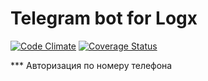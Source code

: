 # Telegram bot for Logx
[![Code Climate](https://codeclimate.com/github/Perkir/logx_supp_bot/badges/gpa.svg)](https://codeclimate.com/github/Perkir/logx_supp_bot)
[![Coverage Status](https://coveralls.io/repos/github/semenovart/logx_supp_bot/badge.svg?branch=master)](https://coveralls.io/github/semenovart/logx_supp_bot?branch=master)

*** Авторизация по номеру телефона
